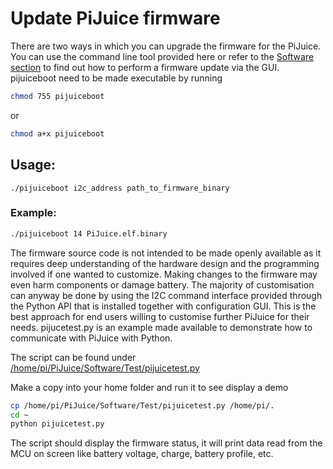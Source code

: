 # Update PiJuice firmware

There are two ways in which you can upgrade the firmware for the PiJuice. You can use the command line tool provided here or refer to the [Software section](https://github.com/PiSupply/PiJuice/tree/master/Software) to find out how to perform a firmware update via the GUI. 
pijuiceboot need to be made executable by running
```bash
chmod 755 pijuiceboot
```
or
```bash
chmod a+x pijuiceboot
```
## Usage:
```text
./pijuiceboot i2c_address path_to_firmware_binary
```

### Example:
```bash
./pijuiceboot 14 PiJuice.elf.binary
```

The firmware source code is not intended to be made openly available as it requires deep understanding of the hardware design and the programming involved if one wanted to customize. Making changes to the firmware may even harm components or damage battery.
The majority of customisation can anyway be done by using the I2C command interface provided through the Python API that is installed together with configuration GUI. This is the best approach for end users willing to customise further PiJuice for their needs.
pijucetest.py is an example made available to demonstrate how to communicate with PiJuice with Python.

The script can be found under [/home/pi/PiJuice/Software/Test/pijuicetest.py](https://github.com/PiSupply/PiJuice/blob/master/Software/Test/pijuicetest.py)

Make a copy into your home folder and run it to see display a demo
```bash
cp /home/pi/PiJuice/Software/Test/pijuicetest.py /home/pi/.
cd ~
python pijuicetest.py
```
The script should display the firmware status, it will print data read from the MCU on screen like battery voltage, charge, battery profile, etc.
